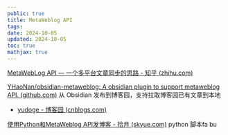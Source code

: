 ```yaml
---
public: true
title: MetaWeblog API
tags:
date: 2024-10-05
updated: 2024-10-05
toc: true
mathjax: true
---
```


[MetaWebLog API — 一个多平台文章同步的思路 - 知乎 (zhihu.com)](https://zhuanlan.zhihu.com/p/73564778)



[YHaoNan/obsidian-metaweblog: A obsidian plugin to support metaweblog API. (github.com)](https://github.com/YHaoNan/obsidian-metaweblog) 从 Obsidian 发布到博客园，支持拉取博客园已有文章到本地

  + [yudoge - 博客园 (cnblogs.com)](https://www.cnblogs.com/lilpig)

[使用Python和MetaWeblog API发博客 - 拾月 (skyue.com)](https://www.skyue.com/20082317.html) python 脚本fa bu
